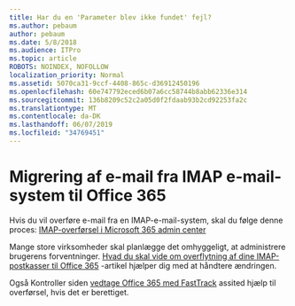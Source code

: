 ```yaml
---
title: Har du en 'Parameter blev ikke fundet' fejl?
ms.author: pebaum
author: pebaum
ms.date: 5/8/2018
ms.audience: ITPro
ms.topic: article
ROBOTS: NOINDEX, NOFOLLOW
localization_priority: Normal
ms.assetid: 5070ca31-9ccf-4408-865c-d36912450196
ms.openlocfilehash: 60e747792eced6b07a6cc58744b8abb62336e314
ms.sourcegitcommit: 136b8209c52c2a05d0f2fdaab93b2cd92253fa2c
ms.translationtype: MT
ms.contentlocale: da-DK
ms.lasthandoff: 06/07/2019
ms.locfileid: "34769451"
---
```

# <a name="migrating-email-from-imap-email-system-to-office-365"></a>Migrering af e-mail fra IMAP e-mail-system til Office 365

Hvis du vil overføre e-mail fra en IMAP-e-mail-system, skal du følge denne proces: [IMAP-overførsel i Microsoft 365 admin center](https://support.office.com/article/4682f2e4-f720-4868-91ab-207f5b0c325d)
  
Mange store virksomheder skal planlægge det omhyggeligt, at administrere brugerens forventninger. [Hvad du skal vide om overflytning af dine IMAP-postkasser til Office 365](https://docs.microsoft.com/Exchange/mailbox-migration/migrating-imap-mailboxes/migrating-imap-mailboxes) -artikel hjælper dig med at håndtere ændringen. 

Også Kontroller siden [vedtage Office 365 med FastTrack](https://www.microsoft.com/fasttrack/microsoft-365/office-365) assited hjælp til overførsel, hvis det er berettiget.
  

